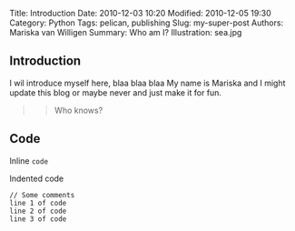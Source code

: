 Title: Introduction
Date: 2010-12-03 10:20
Modified: 2010-12-05 19:30
Category: Python
Tags: pelican, publishing
Slug: my-super-post
Authors: Mariska van Willigen
Summary: Who am I?
Illustration: sea.jpg

## Introduction
I wil introduce myself here, blaa blaa blaa My name is Mariska and I might update this blog or maybe never and just make it for fun. 

>> Who knows?

## Code

Inline `code`

Indented code

    // Some comments
    line 1 of code
    line 2 of code
    line 3 of code
